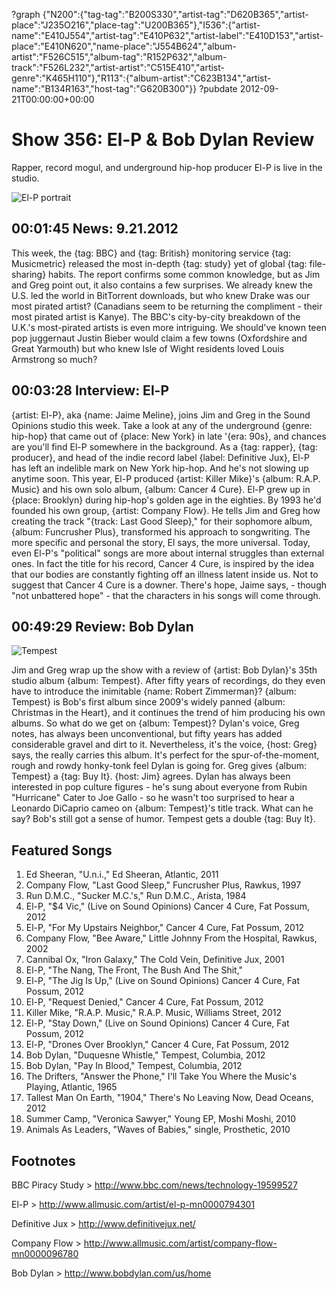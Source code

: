 ?graph {"N200":{"tag-tag":"B200S330","artist-tag":"D620B365","artist-place":"J235O216","place-tag":"U200B365"},"I536":{"artist-name":"E410J554","artist-tag":"E410P632","artist-label":"E410D153","artist-place":"E410N620","name-place":"J554B624","album-artist":"F526C515","album-tag":"R152P632","album-track":"F526L232","artist-artist":"C515E410","artist-genre":"K465H110"},"R113":{"album-artist":"C623B134","artist-name":"B134R163","host-tag":"G620B300"}}
?pubdate 2012-09-21T00:00:00+00:00

# Show 356: El-P & Bob Dylan Review
Rapper, record mogul, and underground hip-hop producer El-P is live in the studio.

![El-P portrait](http://static.soundopinions.org/images/2012/el-p.jpg)

## 00:01:45 News: 9.21.2012
This week, the {tag: BBC} and {tag: British} monitoring service {tag: Musicmetric} released the most in-depth {tag: study} yet of global {tag: file-sharing} habits. The report confirms some common knowledge, but as Jim and Greg point out, it also contains a few surprises. We already knew the U.S. led the world in BitTorrent downloads, but who knew Drake was our most pirated artist? (Canadians seem to be returning the compliment - their most pirated artist is Kanye). The BBC's city-by-city breakdown  of the U.K.'s most-pirated artists is even more intriguing. We should've known teen pop juggernaut Justin Bieber would claim a few towns (Oxfordshire and Great Yarmouth) but who knew Isle of Wight residents loved Louis Armstrong so much?

## 00:03:28 Interview: El-P
{artist: El-P}, aka {name: Jaime Meline}, joins Jim and Greg in the Sound Opinions studio this week. Take a look at any of the underground {genre: hip-hop} that came out of {place: New York} in late '{era: 90s}, and chances are you'll find El-P somewhere in the background. As a {tag: rapper}, {tag: producer}, and head of the indie record label {label: Definitive Jux}, El-P has left an indelible mark on New York hip-hop. And he's not slowing up anytime soon. This year, El-P produced {artist: Killer Mike}'s {album: R.A.P. Music} and his own solo album, {album: Cancer 4 Cure}. El-P grew up in {place: Brooklyn} during hip-hop's golden age in the eighties. By 1993 he'd founded his own group, {artist: Company Flow}. He tells Jim and Greg how creating the track "{track: Last Good Sleep}," for their sophomore album, {album: Funcrusher Plus}, transformed his approach to songwriting. The more specific and personal the story, El says, the more universal. Today, even El-P's "political" songs are more about internal struggles than external ones. In fact the title for his record, Cancer 4 Cure, is inspired by the idea that our bodies are constantly fighting off an illness latent inside us. Not to suggest that Cancer 4 Cure is a downer. There's hope, Jaime says, - though "not unbattered hope" - that the characters in his songs will come through.

## 00:49:29 Review: Bob Dylan
![Tempest](http://is5.mzstatic.com/image/thumb/Music/v4/26/8d/a9/268da9a7-731c-f80b-18eb-47ee0ffaee66/source/600x600bb.jpg "462006/544403750")

Jim and Greg wrap up the show with a review of {artist: Bob Dylan}'s 35th studio album {album: Tempest}. After fifty years of recordings, do they even have to introduce the inimitable {name: Robert Zimmerman}? {album: Tempest} is Bob's first album since 2009's widely panned {album: Christmas in the Heart}, and it continues the trend of him producing his own albums. So what do we get on {album: Tempest}? Dylan's voice, Greg notes, has always been unconventional, but fifty years has added considerable gravel and dirt to it. Nevertheless, it's the voice, {host: Greg} says, the really carries this album. It's perfect for the spur-of-the-moment, rough and rowdy honky-tonk feel Dylan is going for. Greg gives {album: Tempest} a {tag: Buy It}. {host: Jim} agrees. Dylan has always been interested in pop culture figures - he's sung about everyone from Rubin "Hurricane" Cater to Joe Gallo - so he wasn't too surprised to hear a Leonardo DiCaprio cameo on {album: Tempest}'s title track. What can he say? Bob's still got a sense of humor. Tempest gets a double {tag: Buy It}.

                                                                

## Featured Songs
1. Ed Sheeran, "U.n.i.," Ed Sheeran, Atlantic, 2011
2. Company Flow, "Last Good Sleep," Funcrusher Plus, Rawkus, 1997
3. Run D.M.C., "Sucker M.C.'s," Run D.M.C., Arista, 1984
4. El-P, "$4 Vic," (Live on Sound Opinions) Cancer 4 Cure, Fat Possum, 2012
5. El-P, "For My Upstairs Neighbor," Cancer 4 Cure, Fat Possum, 2012
6. Company Flow, "Bee Aware," Little Johnny From the Hospital, Rawkus, 2002
7. Cannibal Ox, "Iron Galaxy," The Cold Vein, Definitive Jux, 2001
8. El-P, "The Nang, The Front, The Bush And The Shit,"
9. El-P, "The Jig Is Up," (Live on Sound Opinions) Cancer 4 Cure, Fat Possum, 2012
10. El-P, "Request Denied," Cancer 4 Cure, Fat Possum, 2012
11. Killer Mike, "R.A.P. Music," R.A.P. Music, Williams Street, 2012
12. El-P, "Stay Down," (Live on Sound Opinions) Cancer 4 Cure, Fat Possum, 2012
13. El-P, "Drones Over Brooklyn," Cancer 4 Cure, Fat Possum, 2012
14. Bob Dylan, "Duquesne Whistle," Tempest, Columbia, 2012
15. Bob Dylan, "Pay In Blood," Tempest, Columbia, 2012
16. The Drifters, "Answer the Phone," I'll Take You Where the Music's Playing, Atlantic, 1965
17. Tallest Man On Earth, "1904," There's No Leaving Now, Dead Oceans, 2012
18. Summer Camp, "Veronica Sawyer," Young EP, Moshi Moshi, 2010
19. Animals As Leaders, "Waves of Babies," single, Prosthetic, 2010

## Footnotes 

BBC Piracy Study > http://www.bbc.com/news/technology-19599527

El-P > http://www.allmusic.com/artist/el-p-mn0000794301

Definitive Jux > http://www.definitivejux.net/

Company Flow > http://www.allmusic.com/artist/company-flow-mn0000096780

Bob Dylan > http://www.bobdylan.com/us/home